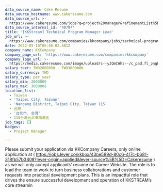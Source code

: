 ```yaml
---
data_source_name: Cake Resume
data_source_hostname: www.cakeresume.com
data_source_url: >-
  https://www.cakeresume.com/jobs?q=project%20manager&refinementList%5Blang_name%5D%5B0%5D=English&refinementList%5Bsalary_type%5D=per_year&range%5Bsalary_range%5D%5Bmin%5D=1000000&page=2
data_source_internal_id: '40707'
title: '[KKStream] Technical Program Manager Lead'
job_url: >-
  https://www.cakeresume.com/companies/kkcompany/jobs/technical-program-manager-lead
date: 2022-05-16T06:46:02.481Z
company_name: KKCompany
company_page_url: 'https://www.cakeresume.com/companies/kkcompany'
company_logo_url: >-
  https://media.cakeresume.com/image/upload/s--yJQmCAhs--/c_pad,fl_png8,h_200,w_200/v1637561973/kxxyllrqxnxut3jg0vup.png
salary_text: TWD2000000 - TWD3000000
salary_currency: TWD
salary_type: per_year
salary_min: 2000000
salary_max: 3000000
location_list:
  - Taiwan
  - 'Taipei City, Taiwan'
  - 'Nangang District, Taipei City, Taiwan 115'
  - 台灣
  - '台北市, 台灣'
  - 115台灣台北市南港區
job_tags: []
badges:
  - Project Manager

---
```


Please submit your application via KKCompany Careers, only online application at ( https://jobs.lever.co/kkbox/43be589d-80c6-417c-b681-318fb57b3408?lever-origin=applied&lever-source%5B%5D=Cakeresume ) as we will only accept applicants’ resume on Career Website. The role is to lead the team to work to turn business collaborations and customer requests into practical development plans. This is an impactful role that drives the ensure successful development and operation of KKSTREAM’s core streamin